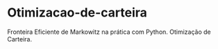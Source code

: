 # Otimizacao-de-carteira
Fronteira Eficiente de Markowitz na prática com Python. Otimização de Carteira.
